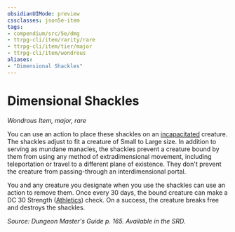 ```yaml
---
obsidianUIMode: preview
cssclasses: json5e-item
tags:
- compendium/src/5e/dmg
- ttrpg-cli/item/rarity/rare
- ttrpg-cli/item/tier/major
- ttrpg-cli/item/wondrous
aliases: 
- "Dimensional Shackles"
---
```

# Dimensional Shackles
*Wondrous Item, major, rare*  


You can use an action to place these shackles on an [incapacitated](/compendium/rules/conditions.md#incapacitated) creature. The shackles adjust to fit a creature of Small to Large size. In addition to serving as mundane manacles, the shackles prevent a creature bound by them from using any method of extradimensional movement, including teleportation or travel to a different plane of existence. They don't prevent the creature from passing-through an interdimensional portal.

You and any creature you designate when you use the shackles can use an action to remove them. Once every 30 days, the bound creature can make a DC 30 Strength ([Athletics](/compendium/rules/skills.md#Athletics)) check. On a success, the creature breaks free and destroys the shackles.

*Source: Dungeon Master's Guide p. 165. Available in the SRD.*